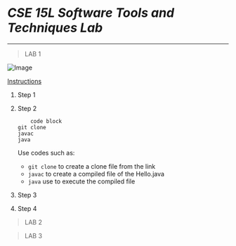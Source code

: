 # ___CSE 15L Software Tools and Techniques Lab___
---
> LAB 1

![Image](https://code.visualstudio.com/assets/apple-touch-icon.png)

[Instructions](https://ucsd-cse15l-s24.github.io/week1/index.html)

  1. Step 1
  2. Step 2

     ```
         code block
     git clone
     javac
     java
     ```
     
     Use codes such as:
     * `git clone` to create a clone file from the link
     * `javac` to create a compiled file of the Hello.java
     * `java` use to execute the compiled file
  3. Step 3
  4. Step 4
> LAB 2

> LAB 3
